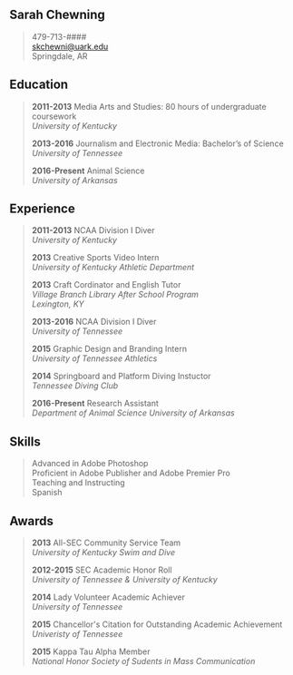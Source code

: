 **Sarah Chewning**
--------
>479-713-####  
<skchewni@uark.edu>  
Springdale, AR  

Education 
--------

>**2011-2013** Media Arts and Studies: 80 hours of undergraduate coursework	  
>*University of Kentucky*
>
>**2013-2016** Journalism and Electronic Media: Bachelor’s of Science	>*University of Tennessee*
>
>**2016-Present** Animal Science  
>*University of Arkansas*

Experience
--------
>**2011-2013** NCAA Division I Diver  
>*University of Kentucky*
>
>**2013** Creative Sports Video Intern  
>*University of Kentucky Athletic Department*
>
>**2013** Craft Cordinator and English Tutor  
>*Village Branch Library After School Program*  
>*Lexington, KY*
>
>**2013-2016** NCAA Division I Diver  
>*University of Tennessee*
>
>**2015** Graphic Design and Branding Intern  
>*University of Tennessee Athletics*
>
>**2014** Springboard and Platform Diving Instuctor  
>*Tennessee Diving Club*  
> 
> **2016-Present** Research Assistant		
> *Department of Animal Science University of Arkansas*

Skills 
--------
> Advanced in Adobe Photoshop  
> Proficient in Adobe Publisher and Adobe Premier Pro  
> Teaching and Instructing  
> Spanish

 Awards 
--------
> **2013** All-SEC Community Service Team  
> *University of Kentucky Swim and Dive*
> 
> **2012-2015** SEC Academic Honor Roll  
> *University of Tennessee & University of Kentucky*
> 
> **2014** Lady Volunteer Academic Achiever   
> *University of Tennessee*
> 
> **2015** Chancellor's Citation for Outstanding Academic Achievement  
> *Univeristy of Tennessee*
> 
> **2015**  Kappa Tau Alpha Member  
> *National Honor Society of Sudents in Mass Communication*